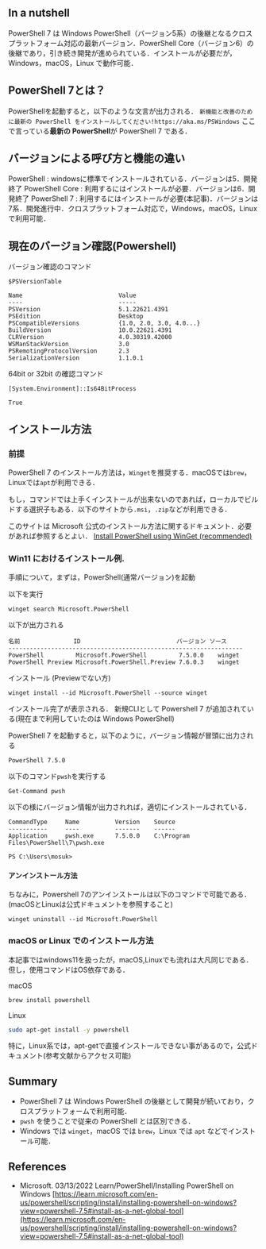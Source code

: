

## In a nutshell
PowerShell 7 は Windows PowerShell（バージョン5系）の後継となるクロスプラットフォーム対応の最新バージョン．PowerShell Core（バージョン6）の後継であり，引き続き開発が進められている．インストールが必要だが，Windows，macOS，Linux で動作可能．


## PowerShell 7とは？
PowerShellを起動すると，以下のような文言が出力される．
`新機能と改善のために最新の PowerShell をインストールしてください!https://aka.ms/PSWindows`
ここで言っている**最新の PowerShell**が PowerShell 7 である．


## バージョンによる呼び方と機能の違い

PowerShell : windowsに標準でインストールされている．バージョンは5．開発終了
PowerShell Core : 利用するにはインストールが必要．バージョンは6．開発終了
PowerShell 7 : 利用するにはインストールが必要(本記事)．バージョンは7系．開発進行中．クロスプラットフォーム対応で，Windows，macOS，Linux で利用可能．


## 現在のバージョン確認(Powershell)

バージョン確認のコマンド
```PS
$PSVersionTable
```
```PS
Name                           Value
----                           -----
PSVersion                      5.1.22621.4391
PSEdition                      Desktop
PSCompatibleVersions           {1.0, 2.0, 3.0, 4.0...}
BuildVersion                   10.0.22621.4391
CLRVersion                     4.0.30319.42000
WSManStackVersion              3.0
PSRemotingProtocolVersion      2.3
SerializationVersion           1.1.0.1
```

64bit or 32bit の確認コマンド
```PS 
[System.Environment]::Is64BitProcess
```
```PS
True
```


## インストール方法
### 前提
PowerShell 7 のインストール方法は，`Winget`を推奨する．macOSでは`brew`，Linuxでは`apt`が利用できる．

もし，コマンドでは上手くインストールが出来ないのであれば，ローカルでビルドする選択子もある．以下のサイトから`.msi`，`.zip`などが利用できる．

このサイトは Microsoft 公式のインストール方法に関するドキュメント．必要があれば参照するとよい．
[Install PowerShell using WinGet (recommended)](
https://learn.microsoft.com/en-us/powershell/scripting/install/installing-powershell-on-windows?view=powershell-7.5#install-powershell-using-winget-recommended)



### Win11 におけるインストール例.

手順について，まずは，PowerShell(通常バージョン)を起動

以下を実行
```PS
winget search Microsoft.PowerShell
```

以下が出力される
```PS
名前               ID                           バージョン ソース
------------------------------------------------------------------
PowerShell         Microsoft.PowerShell         7.5.0.0    winget
PowerShell Preview Microsoft.PowerShell.Preview 7.6.0.3    winget
```

インストール (Previewでない方)
```PS
winget install --id Microsoft.PowerShell --source winget
```

インストール完了が表示される．
新規CLIとして Powershell 7 が追加されている(現在まで利用していたのは Windows PowerShell)


PowerShell 7 を起動すると，以下のように，バージョン情報が冒頭に出力される
```PS7
PowerShell 7.5.0
```

以下のコマンド`pwsh`を実行する
```PS7
Get-Command pwsh
```
以下の様にバージョン情報が出力されれば，適切にインストールされている．
```PS7
CommandType     Name          Version    Source
-----------     ----          -------    ------
Application     pwsh.exe      7.5.0.0    C:\Program Files\PowerShell\7\pwsh.exe

PS C:\Users\mosuk>
```

#### アンインストール方法
ちなみに，Powershell 7のアンインストールは以下のコマンドで可能である．(macOSとLinuxは公式ドキュメントを参照すること)

```PS7
winget uninstall --id Microsoft.PowerShell
```


### macOS or Linux でのインストール方法
本記事ではwindows11を扱ったが，macOS,Linuxでも流れは大凡同じである．
但し，使用コマンドはOS依存である．

macOS
```sh
brew install powershell 
```
Linux
```sh
sudo apt-get install -y powershell
```
特に，Linux系では，apt-getで直接インストールできない事があるので，公式ドキュメント(参考文献からアクセス可能)


## Summary

 - PowerShell 7 は Windows PowerShell の後継として開発が続いており，クロスプラットフォームで利用可能．
 - `pwsh` を使うことで従来の PowerShell とは区別できる．
 - Windows では `winget`，macOS では `brew`，Linux では `apt` などでインストール可能．



## References

 - Microsoft. 03/13/2022 Learn/PowerShell/Installing PowerShell on Windows [https://learn.microsoft.com/en-us/powershell/scripting/install/installing-powershell-on-windows?view=powershell-7.5#install-as-a-net-global-tool](https://learn.microsoft.com/en-us/powershell/scripting/install/installing-powershell-on-windows?view=powershell-7.5#install-as-a-net-global-tool)

